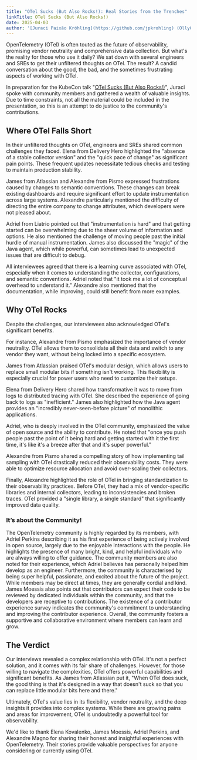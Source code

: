 ```yaml
---
title: "OTel Sucks (But Also Rocks!): Real Stories from the Trenches"
linkTitle: OTel Sucks (But Also Rocks!)
date: 2025-04-03
author: '[Juraci Paixão Kröhling](https://github.com/jpkrohling) (OllyGarden)'
---
```


OpenTelemetry (OTel) is often touted as the future of observability, promising vendor neutrality and comprehensive data collection. But what's the reality for those who use it daily? We sat down with several engineers and SREs to get their unfiltered thoughts on OTel. The result? A candid conversation about the good, the bad, and the sometimes frustrating aspects of working with OTel.

In preparation for the KubeCon talk "[OTel Sucks (But Also Rocks!)](https://sched.co/1txHm)", Juraci spoke with community members and gathered a wealth of valuable insights. Due to time constraints, not all the material could be included in the presentation, so this is an attempt to do justice to the community's contributions.

## Where OTel Falls Short

In their unfiltered thoughts on OTel, engineers and SREs shared common challenges they faced. Elena from Delivery Hero highlighted the "absence of a stable collector version" and the "quick pace of change" as significant pain points. These frequent updates necessitate tedious checks and testing to maintain production stability.

James from Atlassian and Alexandre from Pismo expressed frustrations caused by changes to semantic conventions. These changes can break existing dashboards and require significant effort to update instrumentation across large systems. Alexandre particularly mentioned the difficulty of directing the entire company to change attributes, which developers were not pleased about.

Adriel from Liatrio pointed out that "instrumentation is hard" and that getting started can be overwhelming due to the sheer volume of information and options. He also mentioned the challenge of moving people past the initial hurdle of manual instrumentation. James also discussed the "magic" of the Java agent, which while powerful, can sometimes lead to unexpected issues that are difficult to debug.

All interviewees agreed that there is a learning curve associated with OTel, especially when it comes to understanding the collector, configurations, and semantic conventions. Adriel noted that "it took me a lot of conceptual overhead to understand it." Alexandre also mentioned that the documentation, while improving, could still benefit from more examples.

## Why OTel Rocks

Despite the challenges, our interviewees also acknowledged OTel's significant benefits. 

For instance, Alexandre from Pismo emphasized the importance of vendor neutrality. OTel allows them to consolidate all their data and switch to any vendor they want, without being locked into a specific ecosystem.

James from Atlassian praised OTel's modular design, which allows users to replace small modular bits if something isn't working. This flexibility is especially crucial for power users who need to customize their setups.

Elena from Delivery Hero shared how transformative it was to move from logs to distributed tracing with OTel. She described the experience of going back to logs as "inefficient." James also highlighted how the Java agent provides an "incredibly never-seen-before picture" of monolithic applications.

Adriel, who is deeply involved in the OTel community, emphasized the value of open source and the ability to contribute. He noted that "once you push people past the point of it being hard and getting started with it the first time, it's like it's a breeze after that and it's super powerful."

Alexandre from Pismo shared a compelling story of how implementing tail sampling with OTel drastically reduced their observability costs. They were able to optimize resource allocation and avoid over-scaling their collectors.

Finally, Alexandre highlighted the role of OTel in bringing standardization to their observability practices. Before OTel, they had a mix of vendor-specific libraries and internal collectors, leading to inconsistencies and broken traces. OTel provided a "single library, a single standard" that significantly improved data quality.

### It’s about the Community!

The OpenTelemetry community is highly regarded by its members, with Adriel Perkins describing it as his first experience of being actively involved in open source, largely due to the enjoyable interactions with the people. He highlights the presence of many bright, kind, and helpful individuals who are always willing to offer guidance. The community members are also noted for their experience, which Adriel believes has personally helped him develop as an engineer. Furthermore, the community is characterised by being super helpful, passionate, and excited about the future of the project. While members may be direct at times, they are generally cordial and kind. James Moessis also points out that contributors can expect their code to be reviewed by dedicated individuals within the community, and that the developers are receptive to contributions. The existence of a contributor experience survey indicates the community's commitment to understanding and improving the contributor experience. Overall, the community fosters a supportive and collaborative environment where members can learn and grow.

## The Verdict

Our interviews revealed a complex relationship with OTel. It's not a perfect solution, and it comes with its fair share of challenges. However, for those willing to navigate the complexities, OTel offers powerful capabilities and significant benefits. As James from Atlassian put it, "When OTel does suck, the good thing is that it's designed in a way that doesn't suck so that you can replace little modular bits here and there."

Ultimately, OTel's value lies in its flexibility, vendor neutrality, and the deep insights it provides into complex systems. While there are growing pains and areas for improvement, OTel is undoubtedly a powerful tool for observability.

We'd like to thank Elena Kovalenko, James Moessis, Adriel Perkins, and Alexandre Magno for sharing their honest and insightful experiences with OpenTelemetry. Their stories provide valuable perspectives for anyone considering or currently using OTel.

